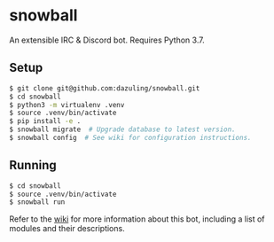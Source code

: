 # snowball

An extensible IRC & Discord bot. Requires Python 3.7.

## Setup

```bash
$ git clone git@github.com:dazuling/snowball.git
$ cd snowball
$ python3 -m virtualenv .venv
$ source .venv/bin/activate
$ pip install -e .
$ snowball migrate  # Upgrade database to latest version.
$ snowball config  # See wiki for configuration instructions.
```

## Running

```bash
$ cd snowball
$ source .venv/bin/activate
$ snowball run
```

Refer to the [wiki](https://github.com/dazuling/snowball/wiki) for more
information about this bot, including a list of modules and their descriptions.
